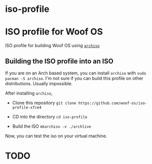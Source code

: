 # iso-profile

# ISO profile for Woof OS

ISO profile for building Woof OS using [`archiso`](https://wiki.archlinux.org/title/Archiso)

## Building the ISO profile into an ISO

If you are on an Arch based system, you can install `archiso` with `sudo pacman -S archiso`.
I'm not sure if you can build this profile on other distributions. Usually impossible.

After installing `archiso`,

- Clone this repository
  `git clone https://github.com/woof-os/iso-profile-xfce4`

- CD into the directory
  `cd iso-profile`

- Build the ISO
  `mkarchiso -v ./archlive`

Now, you can test the iso on your virtual machine.

# TODO
